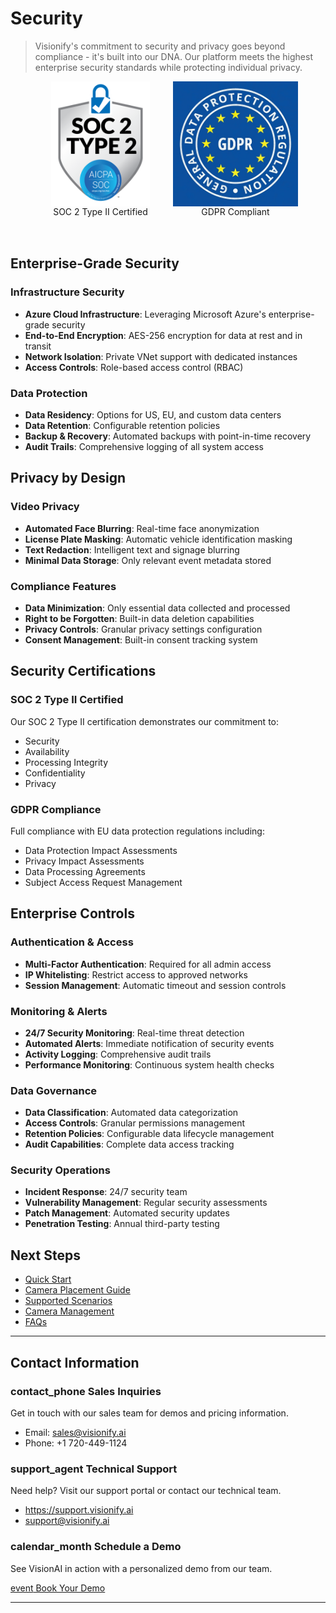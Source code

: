 # Security

> Visionify's commitment to security and privacy goes beyond compliance - it's built into our DNA. Our platform meets the highest enterprise security standards while protecting individual privacy.

<div class="certification-badges" style="display: flex; justify-content: center; gap: 1rem; align-items: flex-start;">
    <figure style="margin: 0; text-align: center; height: 250px; display: flex; flex-direction: column;">
        <img src="../img/visionify-soc-2-type-2-compliance.png" width="200" style="height: 200px; object-fit: contain;" alt="SOC2 Type 2">
        <figcaption>SOC 2 Type II Certified</figcaption>
    </figure>
    <figure style="margin: 0; text-align: center; height: 250px; display: flex; flex-direction: column;">
        <img src="../img/visionify-gdpr-compliance.jpg" width="200" style="height: 200px; object-fit: contain;" alt="GDPR">
        <figcaption>GDPR Compliant</figcaption>
    </figure>
</div>

## Enterprise-Grade Security

### Infrastructure Security
- **Azure Cloud Infrastructure**: Leveraging Microsoft Azure's enterprise-grade security
- **End-to-End Encryption**: AES-256 encryption for data at rest and in transit
- **Network Isolation**: Private VNet support with dedicated instances
- **Access Controls**: Role-based access control (RBAC)

### Data Protection
- **Data Residency**: Options for US, EU, and custom data centers
- **Data Retention**: Configurable retention policies
- **Backup & Recovery**: Automated backups with point-in-time recovery
- **Audit Trails**: Comprehensive logging of all system access

## Privacy by Design

### Video Privacy
- **Automated Face Blurring**: Real-time face anonymization
- **License Plate Masking**: Automatic vehicle identification masking
- **Text Redaction**: Intelligent text and signage blurring
- **Minimal Data Storage**: Only relevant event metadata stored

### Compliance Features
- **Data Minimization**: Only essential data collected and processed
- **Right to be Forgotten**: Built-in data deletion capabilities
- **Privacy Controls**: Granular privacy settings configuration
- **Consent Management**: Built-in consent tracking system

## Security Certifications

### SOC 2 Type II Certified
Our SOC 2 Type II certification demonstrates our commitment to:

- Security
- Availability
- Processing Integrity
- Confidentiality
- Privacy

### GDPR Compliance
Full compliance with EU data protection regulations including:

- Data Protection Impact Assessments
- Privacy Impact Assessments
- Data Processing Agreements
- Subject Access Request Management

## Enterprise Controls

### Authentication & Access
- **Multi-Factor Authentication**: Required for all admin access
- **IP Whitelisting**: Restrict access to approved networks
- **Session Management**: Automatic timeout and session controls

### Monitoring & Alerts
- **24/7 Security Monitoring**: Real-time threat detection
- **Automated Alerts**: Immediate notification of security events
- **Activity Logging**: Comprehensive audit trails
- **Performance Monitoring**: Continuous system health checks

### Data Governance
- **Data Classification**: Automated data categorization
- **Access Controls**: Granular permissions management
- **Retention Policies**: Configurable data lifecycle management
- **Audit Capabilities**: Complete data access tracking

### Security Operations
- **Incident Response**: 24/7 security team
- **Vulnerability Management**: Regular security assessments
- **Patch Management**: Automated security updates
- **Penetration Testing**: Annual third-party testing

## Next Steps

- [Quick Start](../overview/quick-start.md)
- [Camera Placement Guide](../overview/camera-placement-guide.md)
- [Supported Scenarios](../overview/scenarios.md)
- [Camera Management](../overview/cameras.md)
- [FAQs](../overview/faqs.md)


---

## Contact Information

<div class="grid-cards">
    <div class="grid-card">
        <h3><span class="material-symbols-outlined">contact_phone</span> Sales Inquiries</h3>
        <p>Get in touch with our sales team for demos and pricing information.</p>
        <ul class="contact-list">
            <li>Email: <a href="mailto:sales@visionify.ai">sales@visionify.ai</a></li>
            <li>Phone: +1 720-449-1124</li>
        </ul>
    </div>
    <div class="grid-card">
        <h3><span class="material-symbols-outlined">support_agent</span> Technical Support</h3>
        <p>Need help? Visit our support portal or contact our technical team.</p>
        <ul class="contact-list">
            <li><a href="https://support.visionify.ai">https://support.visionify.ai</a></li>
            <li><a href="mailto:support@visionify.ai">support@visionify.ai</a></li>
        </ul>
    </div>
    <div class="grid-card">
        <h3><span class="material-symbols-outlined">calendar_month</span> Schedule a Demo</h3>
        <p>See VisionAI in action with a personalized demo from our team.</p>
        <div class="demo-button">
            <a href="https://cal.com/visionify/30min" class="cta-button">
                <span class="material-symbols-outlined">event</span>
                Book Your Demo
            </a>
        </div>
    </div>
</div>

---